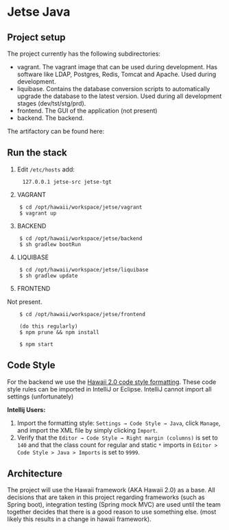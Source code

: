 # Jetse Java


## Project setup
The project currently has the following subdirectories:
- vagrant. The vagrant image that can be used during development. Has software like LDAP, Postgres, Redis, Tomcat and
Apache. Used during development.
- liquibase. Contains the database conversion scripts to automatically upgrade the database to the latest version.
Used during all development stages (dev/tst/stg/prd).
- frontend. The GUI of the application (not present)
- backend. The backend.

The artifactory can be found here:

## Run the stack

1. Edit `/etc/hosts` add:

````
     127.0.0.1 jetse-src jetse-tgt
````

2. VAGRANT 

````
    $ cd /opt/hawaii/workspace/jetse/vagrant
    $ vagrant up
````

3. BACKEND

````
    $ cd /opt/hawaii/workspace/jetse/backend
    $ sh gradlew bootRun
````

4. LIQUIBASE

````
    $ cd /opt/hawaii/workspace/jetse/liquibase
    $ sh gradlew update
````

5. FRONTEND

Not present.

````
    $ cd /opt/hawaii/workspace/jetse/frontend
     
    (do this regularly)
    $ npm prune && npm install
      
    $ npm start
````

## Code Style
For the backend we use the [Hawaii 2.0 code style formatting](https://github.com/hawaiifw/hawaii-framework/blob/master/src/eclipse/hawaii-framework-java-style.xml).
These code style rules can be imported in IntelliJ or Eclipse. IntelliJ cannot import all settings (unfortunately)
 
**Intellij Users:**
1. Import the formatting style: `Settings → Code Style → Java`, click `Manage`, and import the XML file by simply clicking `Import`.
2. Verify that the `Editor → Code Style → Right margin (columns)` is set to `140` and that the class count for regular and static `*` imports in `Editor > Code Style > Java > Imports` is set to `9999`.

## Architecture
The project will use the Hawaii framework (AKA Hawaii 2.0) as a base. All decisions that are taken in this project
regarding frameworks (such as Spring boot), integration testing (Spring mock MVC) are used until the team together
decides that there is a good reason to use something else. (most likely this results in a change in hawaii framework).
